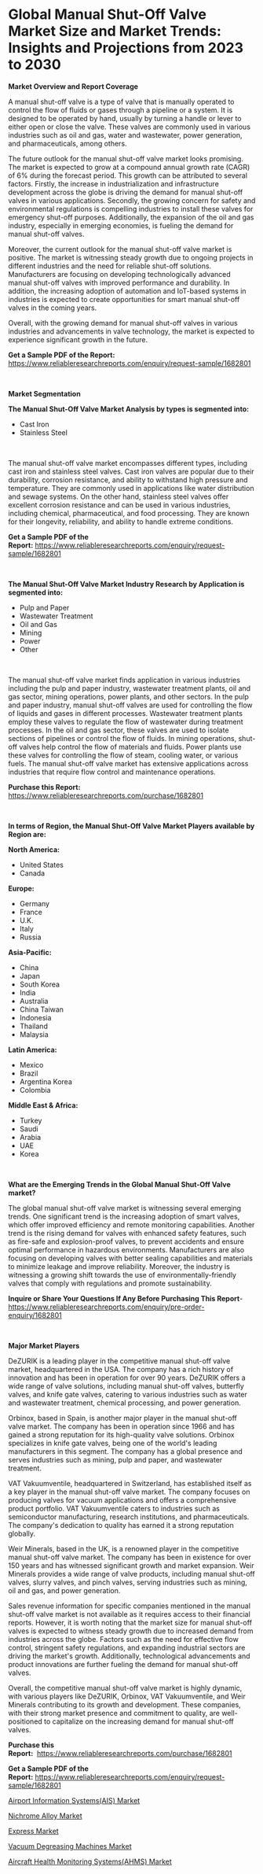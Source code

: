 <p><h1>Global Manual Shut-Off Valve Market Size and Market Trends: Insights and Projections from 2023 to 2030</h1></p><p><strong>Market Overview and Report Coverage</strong></p>
<p><p>A manual shut-off valve is a type of valve that is manually operated to control the flow of fluids or gases through a pipeline or a system. It is designed to be operated by hand, usually by turning a handle or lever to either open or close the valve. These valves are commonly used in various industries such as oil and gas, water and wastewater, power generation, and pharmaceuticals, among others.</p><p>The future outlook for the manual shut-off valve market looks promising. The market is expected to grow at a compound annual growth rate (CAGR) of 6% during the forecast period. This growth can be attributed to several factors. Firstly, the increase in industrialization and infrastructure development across the globe is driving the demand for manual shut-off valves in various applications. Secondly, the growing concern for safety and environmental regulations is compelling industries to install these valves for emergency shut-off purposes. Additionally, the expansion of the oil and gas industry, especially in emerging economies, is fueling the demand for manual shut-off valves.</p><p>Moreover, the current outlook for the manual shut-off valve market is positive. The market is witnessing steady growth due to ongoing projects in different industries and the need for reliable shut-off solutions. Manufacturers are focusing on developing technologically advanced manual shut-off valves with improved performance and durability. In addition, the increasing adoption of automation and IoT-based systems in industries is expected to create opportunities for smart manual shut-off valves in the coming years.</p><p>Overall, with the growing demand for manual shut-off valves in various industries and advancements in valve technology, the market is expected to experience significant growth in the future.</p></p>
<p><strong>Get a Sample PDF of the Report:</strong> <a href="https://www.reliableresearchreports.com/enquiry/request-sample/1682801">https://www.reliableresearchreports.com/enquiry/request-sample/1682801</a></p>
<p>&nbsp;</p>
<p><strong>Market Segmentation</strong></p>
<p><strong>The Manual Shut-Off Valve Market Analysis by types is segmented into:</strong></p>
<p><ul><li>Cast Iron</li><li>Stainless Steel</li></ul></p>
<p>&nbsp;</p>
<p><p>The manual shut-off valve market encompasses different types, including cast iron and stainless steel valves. Cast iron valves are popular due to their durability, corrosion resistance, and ability to withstand high pressure and temperature. They are commonly used in applications like water distribution and sewage systems. On the other hand, stainless steel valves offer excellent corrosion resistance and can be used in various industries, including chemical, pharmaceutical, and food processing. They are known for their longevity, reliability, and ability to handle extreme conditions.</p></p>
<p><strong>Get a Sample PDF of the Report:</strong>&nbsp;<a href="https://www.reliableresearchreports.com/enquiry/request-sample/1682801">https://www.reliableresearchreports.com/enquiry/request-sample/1682801</a></p>
<p>&nbsp;</p>
<p><strong>The Manual Shut-Off Valve Market Industry Research by Application is segmented into:</strong></p>
<p><ul><li>Pulp and Paper</li><li>Wastewater Treatment</li><li>Oil and Gas</li><li>Mining</li><li>Power</li><li>Other</li></ul></p>
<p>&nbsp;</p>
<p><p>The manual shut-off valve market finds application in various industries including the pulp and paper industry, wastewater treatment plants, oil and gas sector, mining operations, power plants, and other sectors. In the pulp and paper industry, manual shut-off valves are used for controlling the flow of liquids and gases in different processes. Wastewater treatment plants employ these valves to regulate the flow of wastewater during treatment processes. In the oil and gas sector, these valves are used to isolate sections of pipelines or control the flow of fluids. In mining operations, shut-off valves help control the flow of materials and fluids. Power plants use these valves for controlling the flow of steam, cooling water, or various fuels. The manual shut-off valve market has extensive applications across industries that require flow control and maintenance operations.</p></p>
<p><strong>Purchase this Report:</strong>&nbsp; <a href="https://www.reliableresearchreports.com/purchase/1682801">https://www.reliableresearchreports.com/purchase/1682801</a></p>
<p>&nbsp;</p>
<p><strong>In terms of Region, the Manual Shut-Off Valve Market Players available by Region are:</strong></p>
<p>
    <p> <strong> North America: </strong>
        <ul>
            <li>United States</li>
            <li>Canada</li>
        </ul>
        </p> 
    <p> <strong> Europe: </strong>
        <ul>
            <li>Germany</li>
            <li>France</li>
            <li>U.K.</li>
            <li>Italy</li>
            <li>Russia</li>
        </ul>
        </p> 
    <p> <strong> Asia-Pacific: </strong>
        <ul>
            <li>China</li>
            <li>Japan</li>
            <li>South Korea</li>
            <li>India</li>
            <li>Australia</li>
            <li>China Taiwan</li>
            <li>Indonesia</li>
            <li>Thailand</li>
            <li>Malaysia</li>
        </ul>
        </p> 
    <p> <strong> Latin America: </strong>
        <ul>
            <li>Mexico</li>
            <li>Brazil</li>
            <li>Argentina Korea</li>
            <li>Colombia</li>
        </ul>
        </p> 
    <p> <strong> Middle East & Africa: </strong>
        <ul>
            <li>Turkey</li>
            <li>Saudi</li>
            <li>Arabia</li>
            <li>UAE</li>
            <li>Korea</li>
        </ul>
    </p>
    </p>
<p>&nbsp;</p>
<p><strong>What are the Emerging Trends in the Global Manual Shut-Off Valve market?</strong></p>
<p><p>The global manual shut-off valve market is witnessing several emerging trends. One significant trend is the increasing adoption of smart valves, which offer improved efficiency and remote monitoring capabilities. Another trend is the rising demand for valves with enhanced safety features, such as fire-safe and explosion-proof valves, to prevent accidents and ensure optimal performance in hazardous environments. Manufacturers are also focusing on developing valves with better sealing capabilities and materials to minimize leakage and improve reliability. Moreover, the industry is witnessing a growing shift towards the use of environmentally-friendly valves that comply with regulations and promote sustainability.</p></p>
<p><strong>Inquire or Share Your Questions If Any Before Purchasing This Report</strong>- <a href="https://www.reliableresearchreports.com/enquiry/pre-order-enquiry/1682801">https://www.reliableresearchreports.com/enquiry/pre-order-enquiry/1682801</a></p>
<p>&nbsp;</p>
<p><strong>Major Market Players</strong></p>
<p><p>DeZURIK is a leading player in the competitive manual shut-off valve market, headquartered in the USA. The company has a rich history of innovation and has been in operation for over 90 years. DeZURIK offers a wide range of valve solutions, including manual shut-off valves, butterfly valves, and knife gate valves, catering to various industries such as water and wastewater treatment, chemical processing, and power generation.</p><p>Orbinox, based in Spain, is another major player in the manual shut-off valve market. The company has been in operation since 1966 and has gained a strong reputation for its high-quality valve solutions. Orbinox specializes in knife gate valves, being one of the world's leading manufacturers in this segment. The company has a global presence and serves industries such as mining, pulp and paper, and wastewater treatment.</p><p>VAT Vakuumventile, headquartered in Switzerland, has established itself as a key player in the manual shut-off valve market. The company focuses on producing valves for vacuum applications and offers a comprehensive product portfolio. VAT Vakuumventile caters to industries such as semiconductor manufacturing, research institutions, and pharmaceuticals. The company's dedication to quality has earned it a strong reputation globally.</p><p>Weir Minerals, based in the UK, is a renowned player in the competitive manual shut-off valve market. The company has been in existence for over 150 years and has witnessed significant growth and market expansion. Weir Minerals provides a wide range of valve products, including manual shut-off valves, slurry valves, and pinch valves, serving industries such as mining, oil and gas, and power generation.</p><p>Sales revenue information for specific companies mentioned in the manual shut-off valve market is not available as it requires access to their financial reports. However, it is worth noting that the market size for manual shut-off valves is expected to witness steady growth due to increased demand from industries across the globe. Factors such as the need for effective flow control, stringent safety regulations, and expanding industrial sectors are driving the market's growth. Additionally, technological advancements and product innovations are further fueling the demand for manual shut-off valves.</p><p>Overall, the competitive manual shut-off valve market is highly dynamic, with various players like DeZURIK, Orbinox, VAT Vakuumventile, and Weir Minerals contributing to its growth and development. These companies, with their strong market presence and commitment to quality, are well-positioned to capitalize on the increasing demand for manual shut-off valves.</p></p>
<p><strong>Purchase this Report:</strong>&nbsp;&nbsp;<a href="https://www.reliableresearchreports.com/purchase/1682801">https://www.reliableresearchreports.com/purchase/1682801</a></p>
<p></p>
<p><strong>Get a Sample PDF of the Report:</strong>&nbsp;<a href="https://www.reliableresearchreports.com/enquiry/request-sample/1682801">https://www.reliableresearchreports.com/enquiry/request-sample/1682801</a></p>
<p><p><a href="https://www.linkedin.com/pulse/airport-information-systemsais-market-research-report-unlocks/">Airport Information Systems(AIS) Market</a></p><p><a href="https://github.com/jhonwin654/Market-Research-Report-List-1/blob/main/nichrome-alloy-market.md">Nichrome Alloy Market</a></p><p><a href="https://github.com/smritireportprime/Market-Research-Report-List-1/blob/main/express-market.md">Express Market</a></p><p><a href="https://medium.com/@paulmcglynn6456/vacuum-degreasing-machines-market-size-market-outlook-and-market-forecast-2023-to-2030-a87cfd176776">Vacuum Degreasing Machines Market</a></p><p><a href="https://www.linkedin.com/pulse/aircraft-health-monitoring-systemsahms-market-insights-players/">Aircraft Health Monitoring Systems(AHMS) Market</a></p></p>